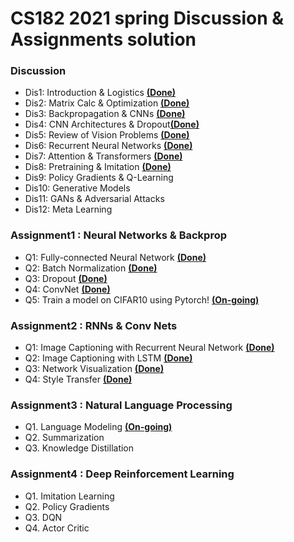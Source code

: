 # CS182 2021 spring Discussion & Assignments solution

### Discussion
* Dis1: Introduction & Logistics [__(Done)__](https://github.com/oldboy818/CS182/blob/main/Discussion/dis1_Introduction%20%26%20Logistics..pdf)
* Dis2: Matrix Calc & Optimization [__(Done)__](https://github.com/oldboy818/CS182/blob/main/Discussion/dis2_Matrix%20Calc%20%26%20Optimization.pdf)
* Dis3: Backpropagation & CNNs [__(Done)__](https://github.com/oldboy818/CS182/blob/main/Discussion/dis3%20Backpropagation%20%26%20CNNs.pdf)
* Dis4: CNN Architectures & Dropout[__(Done)__](https://github.com/oldboy818/CS182/blob/main/Discussion/dis4_CNN%20Architectures%20%26%20Dropout.pdf)
* Dis5: Review of Vision Problems [__(Done)__](https://github.com/oldboy818/CS182/blob/main/Discussion/dis5_Review%20of%20Vision%20Problems.pdf)
* Dis6: Recurrent Neural Networks [__(Done)__](https://github.com/oldboy818/CS182/blob/main/Discussion/dis6_Recurrent%20Neural%20Networks.pdf)
* Dis7: Attention & Transformers [__(Done)__](https://github.com/oldboy818/CS182/blob/main/Discussion/dis7_Attention%20%26%20Transformers.pdf)
* Dis8: Pretraining & Imitation [__(Done)__](https://github.com/oldboy818/CS182/blob/main/Discussion/dis8_Pretraining%20%26%20Imitation.pdf)
* Dis9: Policy Gradients & Q-Learning
* Dis10: Generative Models
* Dis11: GANs & Adversarial Attacks
* Dis12: Meta Learning

### Assignment1 : Neural Networks & Backprop
* Q1: Fully-connected Neural Network [__(Done)__](https://github.com/oldboy818/CS182/blob/main/assignment1/FullyConnectedNets.ipynb)
* Q2: Batch Normalization [__(Done)__](https://github.com/oldboy818/CS182/blob/main/assignment1/BatchNormalization.ipynb)
* Q3: Dropout [__(Done)__](https://github.com/oldboy818/CS182/blob/main/assignment1/Dropout.ipynb)
* Q4: ConvNet [__(Done)__](https://github.com/oldboy818/CS182/blob/main/assignment1/ConvolutionalNetworks.ipynb)
* Q5: Train a model on CIFAR10 using Pytorch! [__(On-going)__](https://github.com/oldboy818/CS182/blob/main/assignment1/Pytorch.ipynb)

### Assignment2 : RNNs & Conv Nets
* Q1: Image Captioning with Recurrent Neural Network [__(Done)__](https://github.com/oldboy818/CS182/blob/main/assignment2/RNN_Captioning.ipynb)
* Q2: Image Captioning with LSTM [__(Done)__](https://github.com/oldboy818/CS182/blob/main/assignment2/LSTM_Captioning.ipynb)
* Q3: Network Visualization [__(Done)__](https://github.com/oldboy818/CS182/blob/main/assignment2/NetworkVisualization.ipynb)
* Q4: Style Transfer [__(Done)__](https://github.com/oldboy818/CS182/blob/main/assignment2/StyleTransfer.ipynb)

### Assignment3 : Natural Language Processing
* Q1. Language Modeling [__(On-going)__](https://github.com/oldboy818/CS182/blob/main/assignment3/1%20Language%20Modeling.ipynb)
* Q2. Summarization
* Q3. Knowledge Distillation

### Assignment4 : Deep Reinforcement Learning
* Q1. Imitation Learning
* Q2. Policy Gradients
* Q3. DQN
* Q4. Actor Critic
